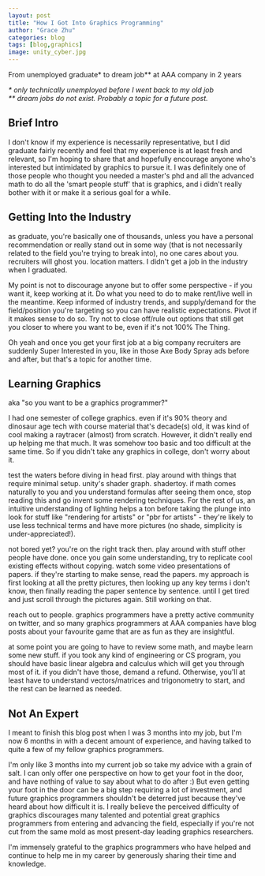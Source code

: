 ```yaml
---
layout: post
title: "How I Got Into Graphics Programming"
author: "Grace Zhu"
categories: blog
tags: [blog,graphics]
image: unity_cyber.jpg
---
```


From unemployed graduate\* to dream job\*\* at AAA company in 2 years
  
*\* only technically unemployed before I went back to my old job  
\*\* dream jobs do not exist. Probably a topic for a future post.*

## Brief Intro

I don't know if my experience is necessarily representative, but I did graduate fairly recently and feel that my experience is at least fresh and relevant, so I'm hoping to share that and hopefully encourage anyone who's interested but intimidated by graphics to pursue it. I was definitely one of those people who thought you needed a master's phd and all the advanced math to do all the 'smart people stuff' that is graphics, and i didn't really bother with it or make it a serious goal for a while. 

## Getting Into the Industry

as graduate, you're basically one of thousands, unless you have a personal recommendation or really stand out in some way (that is not necessarily related to the field you're trying to break into), no one cares about you. recruiters will ghost you. location matters. I didn't get a job in the industry when I graduated. 

My point is not to discourage anyone but to offer some perspective - if you want it, keep working at it. Do what you need to do to make rent/live well in the meantime. Keep informed of industry trends, and supply/demand for the field/position you're targeting so you can have realistic expectations. Pivot if it makes sense to do so. Try not to close off/rule out options that still get you closer to where you want to be, even if it's not 100% The Thing.

Oh yeah and once you get your first job at a big company recruiters are suddenly Super Interested in you, like in those Axe Body Spray ads before and after, but that's a topic for another time. 

## Learning Graphics

aka "so you want to be a graphics programmer?"

I had one semester of college graphics. even if it's 90% theory and dinosaur age tech with course material that's decade(s) old, it was kind of cool making a raytracer (almost) from scratch. However, it didn't really end up helping me that much. It was somehow too basic and too difficult at the same time. So if you didn't take any graphics in college, don't worry about it. 

test the waters before diving in head first. play around with things that require minimal setup. unity's shader graph. shadertoy. 
if math comes naturally to you and you understand formulas after seeing them once, stop reading this and go invent some rendering techniques. For the rest of us, an intuitive understanding of lighting helps a ton before taking the plunge into <brdf equation> look for stuff like "rendering for artists" or "pbr for artists" - they're likely to use less technical terms and have more pictures (no shade, simplicity is under-appreciated!). 

not bored yet? you're on the right track then. play around with stuff other people have done. once you gain some understanding, try to replicate cool existing effects without copying. 
watch some video presentations of papers. if they're starting to make sense, read the papers. my approach is first looking at all the pretty pictures, then looking up any key terms i don't know, then finally reading the paper sentence by sentence. until I get tired and just scroll through the pictures again. Still working on that. 

reach out to people. graphics programmers have a pretty active community on twitter, and so many graphics programmers at AAA companies have blog posts about your favourite game that are as fun as they are insightful. 

at some point you are going to have to review some math, and maybe learn some new stuff. if you took any kind of engineering or CS program, you should have basic linear algebra and calculus which will get you through most of it. if you didn't have those, demand a refund. Otherwise, you'll at least have to understand vectors/matrices and trigonometry to start, and the rest can be learned as needed. 

## Not An Expert

I meant to finish this blog post when I was 3 months into my job, but I'm now 6 months in with a decent amount of experience, and having talked to quite a few of my fellow graphics programmers. 

I'm only like 3 months into my current job so take my advice with a grain of salt. I can only offer one perspective on how to get your foot in the door, and have nothing of value to say about what to do after :) But even getting your foot in the door can be a big step requiring a lot of investment, and future graphics programmers shouldn't be deterred just because they've heard about how difficult it is. I really believe the perceived difficulty of graphics discourages many talented and potential great graphics programmers from entering and advancing the field, especially if you're not cut from the same mold as most present-day leading graphics researchers. 

I'm immensely grateful to the graphics programmers who have helped and continue to help me in my career by generously sharing their time and knowledge. 
